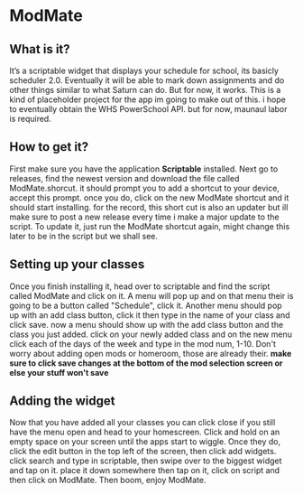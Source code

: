 # ModMate

## What is it?
It’s a scriptable widget that displays your schedule for school, its basicly scheduler 2.0. Eventually it will be able to mark down assignments and do other things similar to what Saturn can do. But for now, it works. This is a kind of placeholder project for the app im going to make out of this. i hope to eventually obtain the WHS PowerSchool API. but for now, maunaul labor is required.


## How to get it?
First make sure you have the application **Scriptable** installed. Next go to releases, find the newest version and download the file called ModMate.shorcut. it should prompt you to add a shortcut to your device, accept this prompt. once you do, click on the new ModMate shortcut and it should start installing. for the record, this short cut is also an updater but ill make sure to post a new release every time i make a major update to the script. To update it, just run the ModMate shortcut again, might change this later to be in the script but we shall see.

## Setting up your classes
Once you finish installing it, head over to scriptable and find the script called ModMate and click on it. A menu will pop up and on that menu their is going to be a button called "Schedule", click it. Another menu should pop up with an add class button, click it then type in the name of your class and click save. now a menu should show up with the add class button and the class you just added. click on your newly added class and on the new menu click each of the days of the week and type in the mod num, 1-10. Don't worry about adding open mods or homeroom, those are already their. **make sure to click save changes at the bottom of the mod selection screen or else your stuff won't save**

## Adding the widget
Now that you have added all your classes you can click close if you still have the menu open and head to your homescreen. Click and hold on an empty space on your screen until the apps start to wiggle. Once they do, click the edit button in the top left of the screen, then click add widgets. click search and type in scriptable, then swipe over to the biggest widget and tap on it. place it down somewhere then tap on it, click on script and then click on ModMate. Then boom, enjoy ModMate.


